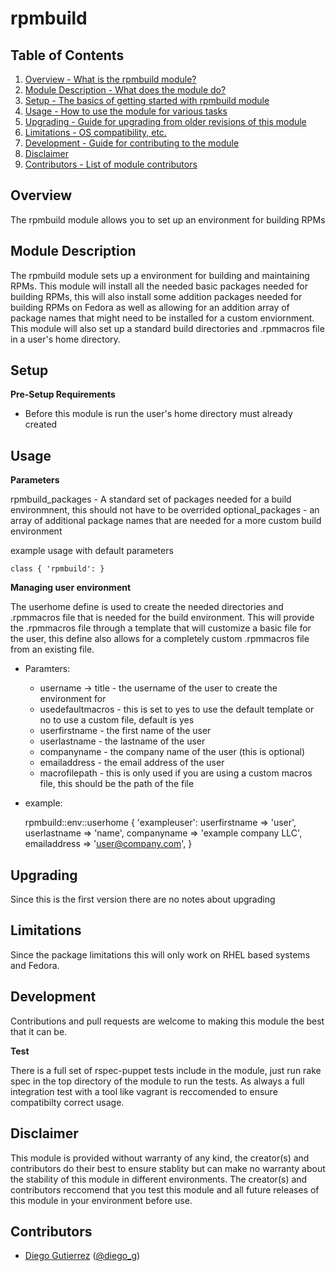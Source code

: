 rpmbuild
========

Table of Contents
------------------

1. [Overview - What is the rpmbuild module?](#overview)
2. [Module Description - What does the module do?](#module-description)
3. [Setup - The basics of getting started with rpmbuild module](#setup)
4. [Usage - How to use the module for various tasks](#usage)
5. [Upgrading - Guide for upgrading from older revisions of this module](#upgrading)
6. [Limitations - OS compatibility, etc.](#limitations)
7. [Development - Guide for contributing to the module](#development)
8. [Disclaimer](#disclaimer)
9. [Contributors - List of module contributors](#contributors)

Overview
--------

The rpmbuild module allows you to set up an environment for building RPMs

Module Description
------------------

The rpmbuild module sets up a environment for building and maintaining RPMs. This module will install all the needed basic
packages needed for building RPMs, this will also install some addition packages needed for building RPMs on Fedora as well
as allowing for an addition array of package names that might need to be installed for a custom enviornment. This module will
also set up a standard build directories and .rpmmacros file in a user's home directory.

Setup
-----

**Pre-Setup Requirements**

* Before this module is run the user's home directory must already created

Usage
-----

**Parameters**

rpmbuild_packages - A standard set of packages needed for a build environmnent, this should not have to be overrided 
optional_packages - an array of additional package names that are needed for a more custom build environment

example usage with default parameters
	
	class { 'rpmbuild': }


**Managing user environment**

The userhome define is used to create the needed directories and .rpmmacros file that is needed for the build environment. This will provide the .rpmmacros file through a template that will customize a basic file for the user, this define also allows for a completely custom .rpmmacros file from an existing file.

* Paramters:
	* username -> title - the username of the user to create the environment for
	* usedefaultmacros - this is set to yes to use the default template or no to use a custom file, default is yes
	* userfirstname - the first name of the user
	* userlastname - the lastname of the user
	* companyname - the company name of the user (this is optional)
	* emailaddress - the email address of the user
	* macrofilepath - this is only used if you are using a custom macros file, this should be the path of the file

* example:
	
	rpmbuild::env::userhome { 'exampleuser':
		userfirstname => 'user',
		userlastname => 'name',
		companyname => 'example company LLC',
		emailaddress => 'user@company.com',
	}

Upgrading
---------

Since this is the first version there are no notes about upgrading

Limitations
-----------

Since the package limitations this will only work on RHEL based systems and Fedora.

Development
-----------

Contributions and pull requests are welcome to making this module the best that it can be.

**Test**

There is a full set of rspec-puppet tests include in the module, just run rake spec in the top directory of the 
module to run the tests. As always a full integration test with a tool like vagrant is reccomended to ensure compatibilty
correct usage.

Disclaimer
----------

This module is provided without warranty of any kind, the creator(s) and contributors do their best to ensure stablity but can make no warranty about the stability of this module in different environments. The creator(s) and contributors reccomend that you test this module and all future releases of this module in your environment before use.

Contributors
------------

* [Diego Gutierrez](https://github.com/dgutierrez1287) ([@diego_g](https://twitter.com/diego_g))



	








